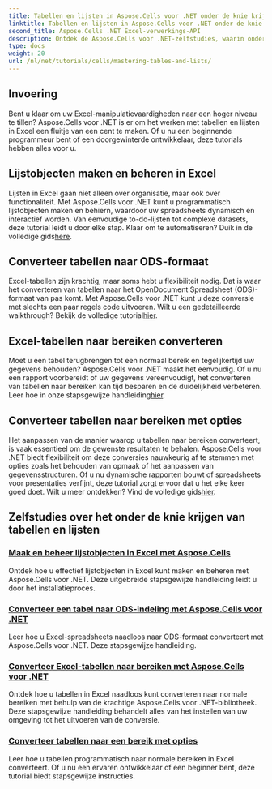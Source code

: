 ```yaml
---
title: Tabellen en lijsten in Aspose.Cells voor .NET onder de knie krijgen
linktitle: Tabellen en lijsten in Aspose.Cells voor .NET onder de knie krijgen
second_title: Aspose.Cells .NET Excel-verwerkings-API
description: Ontdek de Aspose.Cells voor .NET-zelfstudies, waarin onder meer stapsgewijs wordt uitgelegd hoe u lijstobjecten kunt maken en beheren, tabellen naar bereiken kunt converteren en hoe u ze naar ODS-indeling kunt converteren.
type: docs
weight: 20
url: /nl/net/tutorials/cells/mastering-tables-and-lists/
---
```

## Invoering

Bent u klaar om uw Excel-manipulatievaardigheden naar een hoger niveau te tillen? Aspose.Cells voor .NET is er om het werken met tabellen en lijsten in Excel een fluitje van een cent te maken. Of u nu een beginnende programmeur bent of een doorgewinterde ontwikkelaar, deze tutorials hebben alles voor u.

## Lijstobjecten maken en beheren in Excel  
 Lijsten in Excel gaan niet alleen over organisatie, maar ook over functionaliteit. Met Aspose.Cells voor .NET kunt u programmatisch lijstobjecten maken en behiern, waardoor uw spreadsheets dynamisch en interactief worden. Van eenvoudige to-do-lijsten tot complexe datasets, deze tutorial leidt u door elke stap. Klaar om te automatiseren? Duik in de volledige gids[here](./create-and-manage-list-object/).  

## Converteer tabellen naar ODS-formaat  
Excel-tabellen zijn krachtig, maar soms hebt u flexibiliteit nodig. Dat is waar het converteren van tabellen naar het OpenDocument Spreadsheet (ODS)-formaat van pas komt. Met Aspose.Cells voor .NET kunt u deze conversie met slechts een paar regels code uitvoeren. Wilt u een gedetailleerde walkthrough? Bekijk de volledige tutorial[hier](./convert-table-to-ods-format/).  

## Excel-tabellen naar bereiken converteren  
 Moet u een tabel terugbrengen tot een normaal bereik en tegelijkertijd uw gegevens behouden? Aspose.Cells voor .NET maakt het eenvoudig. Of u nu een rapport voorbereidt of uw gegevens vereenvoudigt, het converteren van tabellen naar bereiken kan tijd besparen en de duidelijkheid verbeteren. Leer hoe in onze stapsgewijze handleiding[hier](./convert-excel-tables-to-range/).  

## Converteer tabellen naar bereiken met opties  

Het aanpassen van de manier waarop u tabellen naar bereiken converteert, is vaak essentieel om de gewenste resultaten te behalen. Aspose.Cells voor .NET biedt flexibiliteit om deze conversies nauwkeurig af te stemmen met opties zoals het behouden van opmaak of het aanpassen van gegevensstructuren. Of u nu dynamische rapporten bouwt of spreadsheets voor presentaties verfijnt, deze tutorial zorgt ervoor dat u het elke keer goed doet. Wilt u meer ontdekken? Vind de volledige gids[hier](./convert-tables-to-range-with-options/).  

## Zelfstudies over het onder de knie krijgen van tabellen en lijsten
### [Maak en beheer lijstobjecten in Excel met Aspose.Cells](./create-and-manage-list-object/)
Ontdek hoe u effectief lijstobjecten in Excel kunt maken en beheren met Aspose.Cells voor .NET. Deze uitgebreide stapsgewijze handleiding leidt u door het installatieproces.
### [Converteer een tabel naar ODS-indeling met Aspose.Cells voor .NET](./convert-table-to-ods-format/)
Leer hoe u Excel-spreadsheets naadloos naar ODS-formaat converteert met Aspose.Cells voor .NET. Deze stapsgewijze handleiding.
### [Converteer Excel-tabellen naar bereiken met Aspose.Cells voor .NET](./convert-excel-tables-to-range/)
Ontdek hoe u tabellen in Excel naadloos kunt converteren naar normale bereiken met behulp van de krachtige Aspose.Cells voor .NET-bibliotheek. Deze stapsgewijze handleiding behandelt alles van het instellen van uw omgeving tot het uitvoeren van de conversie.
### [Converteer tabellen naar een bereik met opties](./convert-tables-to-range-with-options/)
Leer hoe u tabellen programmatisch naar normale bereiken in Excel converteert. Of u nu een ervaren ontwikkelaar of een beginner bent, deze tutorial biedt stapsgewijze instructies.